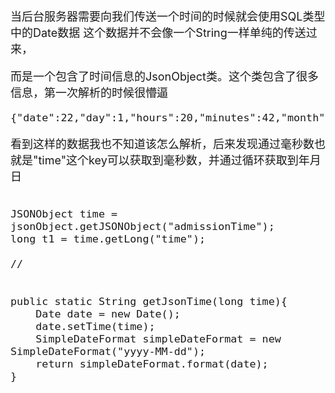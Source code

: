 <font size = "4">

当后台服务器需要向我们传送一个时间的时候就会使用SQL类型中的Date数据
这个数据并不会像一个String一样单纯的传送过来，

而是一个包含了时间信息的JsonObject类。这个类包含了很多信息，第一次解析的时候很懵逼

```
{"date":22,"day":1,"hours":20,"minutes":42,"month":3,"seconds":53,"time":1555936973000,"timezoneOffset":-480,"year":119}
```

看到这样的数据我也不知道该怎么解析，后来发现通过毫秒数也就是"time"这个key可以获取到毫秒数，并通过循环获取到年月日
```

JSONObject time = jsonObject.getJSONObject("admissionTime");
long t1 = time.getLong("time");

//


public static String getJsonTime(long time){
    Date date = new Date();
    date.setTime(time);
    SimpleDateFormat simpleDateFormat = new SimpleDateFormat("yyyy-MM-dd");
    return simpleDateFormat.format(date);
}
```
</font>